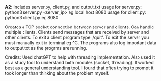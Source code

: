 **A2**:
includes server.py, client.py, and output.txt
usage for server.py: python3 server.py <server_ip> <port> eg local host 8080
usage for client.py: python3 client.py <port> eg 8080

Creates a TCP socket connection between server and clients. Can handle multiple clients. Clients send messages that are received by server and other clients. To exit a client program type '/quit'. To exit the server you must manually exit in terminal eg ^C. The programs also log important data to output.txt as the progrms are running.

Credits: Used chatGPT to help with threading implementation. Also used it as a study tool to understand both modules (socket, threading). It worked best as a general understanding tool. I found that often trying to prompt it took longer than thinking about the problem myself.